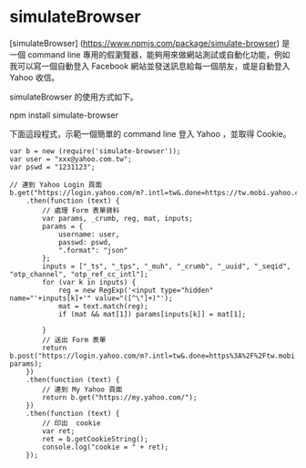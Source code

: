 # simulateBrowser

[simulateBrowser] (https://www.npmjs.com/package/simulate-browser) 是一個 command line 專用的假瀏覽器，能夠用來做網站測試或自動化功能，例如我可以寫一個自動登入 Facebook 網站並發送訊息給每一個朋友，或是自動登入 Yahoo 收信。

simulateBrowser 的使用方式如下。


npm install simulate-browser

下面這段程式，示範一個簡單的 command line 登入 Yahoo ，並取得  Cookie。

    var b = new (require('simulate-browser'));
    var user = "xxx@yahoo.com.tw";
    var pswd = "1231123";
    
    // 連到 Yahoo Login 頁面
    b.get("https://login.yahoo.com/m?.intl=tw&.done=https://tw.mobi.yahoo.com")
        .then(function (text) {
            // 處理 Form 表單資料
            var params, _crumb, reg, mat, inputs;
            params = {
                username: user,
                passwd: pswd,
                ".format": "json"
            };
            inputs = ["_ts", "_tps", "_muh", "_crumb", "_uuid", "_seqid", "otp_channel", "otp_ref_cc_intl"];
            for (var k in inputs) {
                reg = new RegExp('<input type="hidden" name="'+inputs[k]+'" value="([^\"]+)"');
                mat = text.match(reg);
                if (mat && mat[1]) params[inputs[k]] = mat[1];

            }
            // 送出 Form 表單
            return b.post("https://login.yahoo.com/m?.intl=tw&.done=https%3A%2F%2Ftw.mobi.yahoo.com", params);
        })
        .then(function (text) {
            // 連到 My Yahoo 頁面
            return b.get("https://my.yahoo.com/");
        })
        .then(function (text) {
            // 印出  cookie
            var ret;
            ret = b.getCookieString();
            console.log("cookie = " + ret);
        });
